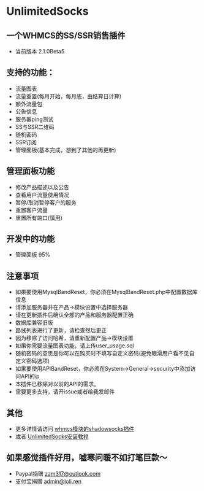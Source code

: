 # UnlimitedSocks
## 一个WHMCS的SS/SSR销售插件
* 当前版本 2.1.0Beta5

## 支持的功能：
* 流量图表
* 流量重置(每月开始，每月底，由结算日计算)
* 额外流量包
* 公告信息
* 服务器ping测试
* SS与SSR二维码
* 随机密码
* SSR订阅
* 管理面板(基本完成，想到了其他的再更新)

## 管理面板功能
* 修改产品描述以及公告
* 查看用户流量使用情况
* 暂停/取消暂停客户的服务
* 重置客户流量
* 重置所有端口(慎用)

## 开发中的功能  
* 管理面板 95%

## 注意事项
* 如果要使用MysqlBandReset，你必须在MysqlBandReset.php中配置数据库信息
* 请添加服务器并在产品->模块设置中选择服务器
* 请在更新插件后确认全部的产品和服务器配置正确
* 数据库兼容旧版
* 路线列表进行了更新，请检查然后更正
* 因为移除了访问哈希，请重新配置产品->模块设置
* 如果你需要流量图表功能，请上传user_usage.sql
* 随机密码的意思是你可以在购买时不填写自定义密码(避免眼滑用户看不见自定义密码选项)
* 如果要使用APIBandReset，你必须在System->General->security中添加访问API的ip
* 本插件已移除对以前的API的需求。
* 需要更多支持，请开issue或者给我发邮件

## 其他
* 更多详情请访问 [whmcs模块的shadowsocks插件](http://www.mak-blog.com/whmcs-shadowsocks-plugin.html)
* 或者 [UnlimitedSocks安装教程](http://www.loli.ren/index.php/2017/07/24/unlimitedsocks%E5%AE%89%E8%A3%85%E6%96%B9%E6%B3%95/)

## 如果感觉插件好用，嘘寒问暖不如打笔巨款～
* Paypal捐赠 zzm317@outlook.com
* 支付宝捐赠 admin@loli.ren
